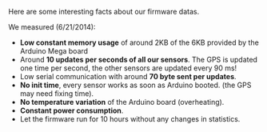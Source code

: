 
Here are some interesting facts about our firmware datas.

We measured (6/21/2014):

* **Low constant memory usage** of around 2KB of the 6KB provided by the Arduino Mega board
* Around **10 updates per seconds of all our sensors**. The GPS is updated one time per second, the other sensors are updated every 90 ms!
* Low serial communication with around **70 byte sent per updates**.
* **No init time**, every sensor works as soon as Arduino booted. (the GPS may need fixing time).
* **No temperature variation** of the Arduino board (overheating).
* **Constant power consumption**.
* Let the firmware run for 10 hours without any changes in statistics.
